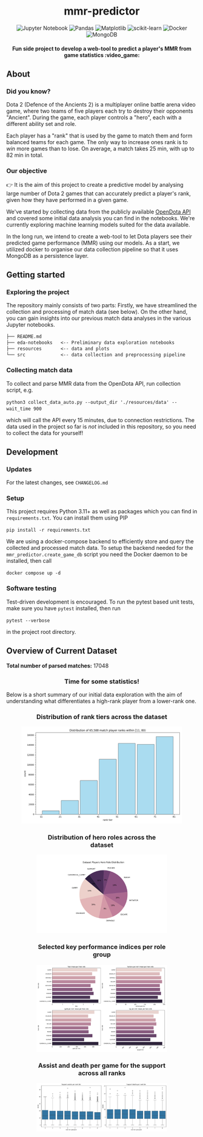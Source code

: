 <div align="center">

<h1>mmr-predictor</h1>

![Jupyter Notebook](https://img.shields.io/badge/jupyter-%23FA0F00.svg?logo=jupyter&logoColor=white) ![Pandas](https://img.shields.io/badge/Pandas-150458?logo=pandas&logoColor=fff) ![Matplotlib](https://custom-icon-badges.demolab.com/badge/Matplotlib-71D291?logo=matplotlib&logoColor=fff) ![scikit-learn](https://img.shields.io/badge/scikit--learn-%23F7931E.svg?logo=scikit-learn&logoColor=white) ![Docker](https://img.shields.io/badge/Docker-2496ED?logo=docker&logoColor=fff) ![MongoDB](https://img.shields.io/badge/MongoDB-%234ea94b.svg?logo=mongodb&logoColor=white)

<h4>Fun side project to develop a web-tool to predict a player's MMR from game statistics :video_game:</h4>
</div>

## About
### Did you know?
Dota 2 (Defence of the Ancients 2) is a multiplayer online battle arena video game, where two teams of five players each try to destroy their opponents "Ancient". During the game, each player controls a "hero", each with a different ability set and role.

Each player has a "rank" that is used by the game to match them and form balanced teams for each game. The only way to increase ones rank is to _win_ more games than to lose. On average, a match takes 25 min, with up to 82 min in total.

### Our objective
:point_right: It is the aim of this project to create a predictive model by analysing large number of Dota 2 games that can accurately predict a player's rank, given how they have performed in a given game.

We've started by collecting data from the publicly available [OpenDota API](https://docs.opendota.com/) and covered some initial data analysis you can find in the notebooks. We're currently exploring machine learning models suited for the data available.

In the long run, we intend to create a web-tool to let Dota players see their predicted game performance (MMR) using our models. As a start, we utilized docker to organise our data collection pipeline so that it uses MongoDB as a persistence layer.

## Getting started
### Exploring the project
The repository mainly consists of two parts: Firstly, we have streamlined the collection and processing of match data (see below). On the other hand, you can gain insights into our previous match data analyses in the various Jupyter notebooks.

```
├── README.md
├── eda-notebooks   <-- Preliminary data exploration notebooks
├── resources       <-- data and plots
└── src             <-- data collection and preprocessing pipeline
```

### Collecting match data
To collect and parse MMR data from the OpenDota API, run collection script, e.g.

`python3 collect_data_auto.py --output_dir './resources/data' --wait_time 900`

which will call the API every 15 minutes, due to connection restrictions. The data used in the project so far is _not_ included in this repository, so you need to collect the data for yourself!

## Development
### Updates
For the latest changes, see `CHANGELOG.md`

### Setup
This project requires Python 3.11+ as well as packages which you can find in `requirements.txt`. You can install them using PIP

`pip install -r requirements.txt`

We are using a docker-compose backend to efficiently store and query the collected and processed match data. To setup the backend needed for the `mmr_predictor.create_game_db` script you need the Docker daemon to be installed, then call

`docker compose up -d`

### Software testing
Test-driven development is encouraged. To run the pytest based unit tests, make sure you have `pytest` installed, then run

`pytest --verbose`

in the project root directory.

## Overview of Current Dataset
**Total number of parsed matches:** 17048
<div align="center"><h3>Time for some statistics!</h3></div>
Below is a short summary of our initial data exploration with the aim of understanding what differentiates a high-rank player from a lower-rank one.

<figure>
    <div align="center"><h3> Distribution of rank tiers across the dataset</h3></div>
    <img src="resources/plots/initial_feature_selection/rank_tiers_distribution.png" alt="Rank tier distribution">
<figure>
    <div align="center"><h3>Distribution of hero roles across the dataset</h3></div>
    <img src="resources/plots/initial_feature_selection/hero_role_distr.png" alt="Hero role distribution">
</figure>

<figure>
    <div align="center"><h3>Selected key performance indices per role group</h3></div>
    <img src="resources/plots/initial_feature_selection/all_stats_mean_per_role_grid.png" alt="Selected key performance indices (KPI) per role group">
</figure>
<figure>
    <div align="center"><h3>Assist and death per game for the support across all ranks</h3></div>
    <img src="resources/plots/support_feature_exploration/assist_death_per_rank_all.png" alt ="Selected statistics for the support class">
</figure>